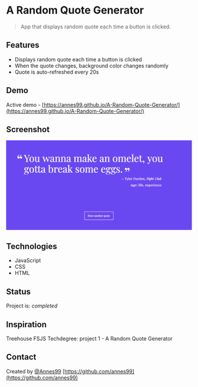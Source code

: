 # A Random Quote Generator

> App that displays random quote each time a button is clicked.

## Features

* Displays random quote each time a button is clicked
* When the quote changes, background color changes randomly
* Quote is auto-refreshed every 20s

## Demo

Active demo - [https://annes99.github.io/A-Random-Quote-Generator/](https://annes99.github.io/A-Random-Quote-Generator/)

## Screenshot

![Example screenshot](./ScreenShot.png)

## Technologies

* JavaScript
* CSS
* HTML

## Status

Project is: _completed_

## Inspiration

Treehouse FSJS Techdegree: project 1 - A Random Quote Generator

## Contact

Created by [@Annes99](https://github.com/annes99)
[https://github.com/annes99](https://github.com/annes99)